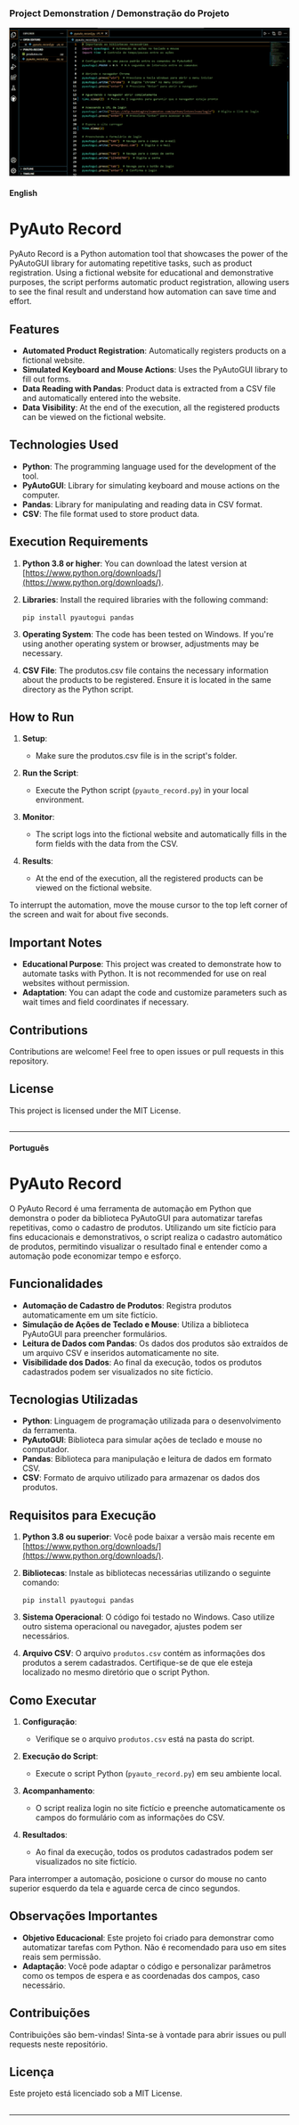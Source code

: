 ### Project Demonstration / Demonstração do Projeto

![Project Demonstration / Demonstração do Projeto](https://github.com/arnesanches/pyauto-record/blob/main/Anima%C3%A7%C3%A3o.gif?raw=true)

#### English 

# PyAuto Record

PyAuto Record is a Python automation tool that showcases the power of the PyAutoGUI library for automating repetitive tasks, such as product registration. Using a fictional website for educational and demonstrative purposes, the script performs automatic product registration, allowing users to see the final result and understand how automation can save time and effort.

## Features

- **Automated Product Registration**: Automatically registers products on a fictional website.
- **Simulated Keyboard and Mouse Actions**: Uses the PyAutoGUI library to fill out forms.
- **Data Reading with Pandas**: Product data is extracted from a CSV file and automatically entered into the website.
- **Data Visibility**: At the end of the execution, all the registered products can be viewed on the fictional website.

## Technologies Used

- **Python**: The programming language used for the development of the tool.
- **PyAutoGUI**: Library for simulating keyboard and mouse actions on the computer.
- **Pandas**: Library for manipulating and reading data in CSV format.
- **CSV**: The file format used to store product data.

## Execution Requirements

1. **Python 3.8 or higher**: You can download the latest version at [https://www.python.org/downloads/](https://www.python.org/downloads/).
2. **Libraries**: Install the required libraries with the following command:
   
   `pip install pyautogui pandas`

3. **Operating System**: The code has been tested on Windows. If you're using another operating system or browser, adjustments may be necessary.

4. **CSV File**: The produtos.csv file contains the necessary information about the products to be registered. Ensure it is located in the same directory as the Python script.

## How to Run

1. **Setup**: 
   - Make sure the produtos.csv file is in the script's folder.
   
2. **Run the Script**: 
   - Execute the Python script (`pyauto_record.py`) in your local environment.
   
3. **Monitor**:
   - The script logs into the fictional website and automatically fills in the form fields with the data from the CSV.

4. **Results**:
   - At the end of the execution, all the registered products can be viewed on the fictional website.

To interrupt the automation, move the mouse cursor to the top left corner of the screen and wait for about five seconds.

## Important Notes

- **Educational Purpose**: This project was created to demonstrate how to automate tasks with Python. It is not recommended for use on real websites without permission.
- **Adaptation**: You can adapt the code and customize parameters such as wait times and field coordinates if necessary.

## Contributions

Contributions are welcome! Feel free to open issues or pull requests in this repository.

## License

This project is licensed under the MIT License.

##
---

#### Português

# PyAuto Record

O PyAuto Record é uma ferramenta de automação em Python que demonstra o poder da biblioteca PyAutoGUI para automatizar tarefas repetitivas, como o cadastro de produtos. Utilizando um site fictício para fins educacionais e demonstrativos, o script realiza o cadastro automático de produtos, permitindo visualizar o resultado final e entender como a automação pode economizar tempo e esforço.

## Funcionalidades

- **Automação de Cadastro de Produtos**: Registra produtos automaticamente em um site fictício.
- **Simulação de Ações de Teclado e Mouse**: Utiliza a biblioteca PyAutoGUI para preencher formulários.
- **Leitura de Dados com Pandas**: Os dados dos produtos são extraídos de um arquivo CSV e inseridos automaticamente no site.
- **Visibilidade dos Dados**: Ao final da execução, todos os produtos cadastrados podem ser visualizados no site fictício.

## Tecnologias Utilizadas

- **Python**: Linguagem de programação utilizada para o desenvolvimento da ferramenta.
- **PyAutoGUI**: Biblioteca para simular ações de teclado e mouse no computador.
- **Pandas**: Biblioteca para manipulação e leitura de dados em formato CSV.
- **CSV**: Formato de arquivo utilizado para armazenar os dados dos produtos.

## Requisitos para Execução

1. **Python 3.8 ou superior**: Você pode baixar a versão mais recente em [https://www.python.org/downloads/](https://www.python.org/downloads/).
2. **Bibliotecas**: Instale as bibliotecas necessárias utilizando o seguinte comando:
   
   `pip install pyautogui pandas`

3. **Sistema Operacional**: O código foi testado no Windows. Caso utilize outro sistema operacional ou navegador, ajustes podem ser necessários.

4. **Arquivo CSV**: O arquivo `produtos.csv` contém as informações dos produtos a serem cadastrados. Certifique-se de que ele esteja localizado no mesmo diretório que o script Python.

## Como Executar

1. **Configuração**: 
   - Verifique se o arquivo `produtos.csv` está na pasta do script.
   
2. **Execução do Script**: 
   - Execute o script Python (`pyauto_record.py`) em seu ambiente local.
   
3. **Acompanhamento**:
   - O script realiza login no site fictício e preenche automaticamente os campos do formulário com as informações do CSV.

4. **Resultados**:
   - Ao final da execução, todos os produtos cadastrados podem ser visualizados no site fictício.

Para interromper a automação, posicione o cursor do mouse no canto superior esquerdo da tela e aguarde cerca de cinco segundos.

## Observações Importantes

- **Objetivo Educacional**: Este projeto foi criado para demonstrar como automatizar tarefas com Python. Não é recomendado para uso em sites reais sem permissão.
- **Adaptação**: Você pode adaptar o código e personalizar parâmetros como os tempos de espera e as coordenadas dos campos, caso necessário.
  
## Contribuições

Contribuições são bem-vindas! Sinta-se à vontade para abrir issues ou pull requests neste repositório.

## Licença

Este projeto está licenciado sob a MIT License.

##
---
